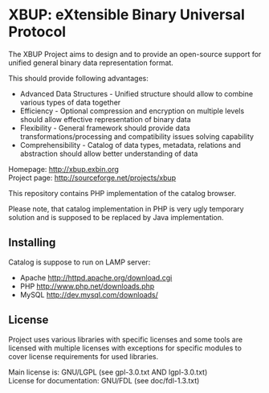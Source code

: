 XBUP: eXtensible Binary Universal Protocol
==========================================

The XBUP Project aims to design and to provide an open-source support for unified general binary data representation format.

This should provide following advantages:

 * Advanced Data Structures - Unified structure should allow to combine various types of data together
 * Efficiency - Optional compression and encryption on multiple levels should allow effective representation of binary data
 * Flexibility - General framework should provide data transformations/processing and compatibility issues solving capability
 * Comprehensibility - Catalog of data types, metadata, relations and abstraction should allow better understanding of data

Homepage: http://xbup.exbin.org  
Project page: http://sourceforge.net/projects/xbup  

This repository contains PHP implementation of the catalog browser.

Please note, that catalog implementation in PHP is very ugly temporary solution and is supposed to be replaced by Java implementation.

Installing
----------

Catalog is suppose to run on LAMP server:

  * Apache http://httpd.apache.org/download.cgi
  * PHP http://www.php.net/downloads.php
  * MySQL http://dev.mysql.com/downloads/

License
-------

Project uses various libraries with specific licenses and some tools are licensed with multiple licenses with exceptions for specific modules to cover license requirements for used libraries.

Main license is: GNU/LGPL (see gpl-3.0.txt AND lgpl-3.0.txt)  
License for documentation: GNU/FDL (see doc/fdl-1.3.txt)  
